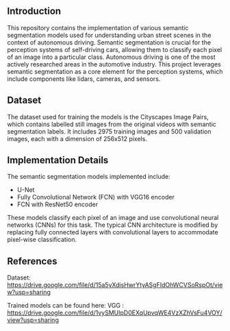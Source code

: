 ## Introduction
This repository contains the implementation of various semantic segmentation models used for understanding urban street scenes in the context of autonomous driving. Semantic segmentation is crucial for the perception systems of self-driving cars, allowing them to classify each pixel of an image into a particular class. Autonomous driving is one of the most actively researched areas in the automotive industry. This project leverages semantic segmentation as a core element for the perception systems, which include components like lidars, cameras, and sensors.

## Dataset
The dataset used for training the models is the Cityscapes Image Pairs, which contains labelled still images from the original videos with semantic segmentation labels. It includes 2975 training images and 500 validation images, each with a dimension of 256x512 pixels.

## Implementation Details
The semantic segmentation models implemented include:
- U-Net
- Fully Convolutional Network (FCN) with VGG16 encoder
- FCN with ResNet50 encoder

These models classify each pixel of an image and use convolutional neural networks (CNNs) for this task. The typical CNN architecture is modified by replacing fully connected layers with convolutional layers to accommodate pixel-wise classification.

## References
Dataset: https://drive.google.com/file/d/15a5yXdisHwrYtyASgFIdOhWCVSoRspOt/view?usp=sharing

Trained models can be found here:
VGG : https://drive.google.com/file/d/1vySMUIpD0EXqUpvqWE4VzXZhVsFu4VOY/view?usp=sharing 
